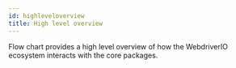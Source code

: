 ```yaml
---
id: highleveloverview
title: High level overview
---
```

Flow chart provides a high level overview of how the WebdriverIO ecosystem interacts with the core packages.
<div id="flowChartGraphDivContainer"></div>
<script src="https://cdnjs.cloudflare.com/ajax/libs/mermaid/8.4.3/mermaid.min.js"></script>
<script src="/js/flowchart.js"></script>
<script>
    var graphData = `
    graph LR
        START("Start wdio in the CLI<br> @wdio/cli index / run.js")-->
        LAUNCHER["@wdio/cli launcher.js"]-->
        LOCALRUNNER["@wdio/local-runner"]-->
        RUNNER["@wdio/runner"]
        LISTOFSERVICES["Any package that ends with -service<br>@wdio/appium-service<br>@wdio/applitools-service<br>@wdio/browserstack-service<br>@wdio/crossbrowsertesting-service<br>@wdio/devtools-service<br>@wdio/firefox-profile-service<br>@wdio/sauce-service<br>@wdio/selenium-standalone-service<br>@wdio/static-server-service<br>@wdio/testingbot-service<br>wdio-chromedriver-service<br>wdio-intercept-service<br>wdio-zafira-listener-service<br>wdio-reportportal-service<br>wdio-docker-service"]-->
        LAUNCHER
        LISTOFSERVICES-->LOCALRUNNER
        LISTOFSERVICES-->RUNNER
        REPORTER["Any package that ends with -reporter<br>@wdio-allure-reporter<br>@wdio-concise-reporter<br>@wdio-dot-reporter<br>@wdio-junit-reporter<br>@wdio-reporter<br>@wdio-spec-reporter<br>@wdio-sumologic-reporter<br>wdio-reportportal-reporter<br>wdio-video-reporter<br>@rpii/wdio-html-reporter<br>wdio-json-reporter<br>wdio-mochawesome-reporter<br>wdio-timeline-reporter<br>wdio-cucumberjs-json-reporter"]-->RUNNER
        FRAMEWORK["Any package that ends with -framework<br>@wdio-jasmine-framework<br>@wdio-mocha-framework<br>@wdio/cucumber-framework<br>"]-->
        RUNNER
        WEBDRIVER["webdriverio<br>webdriver"]-->
        RUNNER
        GLOBAL["GLOBALS<br>@wdio/sync<br>@wdio/config<br>@wdio/logger<br>@wdio/utils"]
    `;
    (function(){
        createFlowChart(graphData);
    })();
</script>